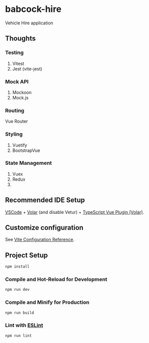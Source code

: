 # babcock-hire

Vehicle Hire application

## Thoughts

### Testing
1. Vitest
2. Jest (vite-jest)

### Mock API

1. Mockoon
2. Mock.js

### Routing

Vue Router

### Styling

1. Vuetify 
2. BootstrapVue

### State Management

1. Vuex
2. Redux
3. 
## Recommended IDE Setup

[VSCode](https://code.visualstudio.com/) + [Volar](https://marketplace.visualstudio.com/items?itemName=Vue.volar) (and disable Vetur) + [TypeScript Vue Plugin (Volar)](https://marketplace.visualstudio.com/items?itemName=Vue.vscode-typescript-vue-plugin).

## Customize configuration

See [Vite Configuration Reference](https://vitejs.dev/config/).

## Project Setup

```sh
npm install
```

### Compile and Hot-Reload for Development

```sh
npm run dev
```

### Compile and Minify for Production

```sh
npm run build
```

### Lint with [ESLint](https://eslint.org/)

```sh
npm run lint
```



